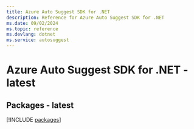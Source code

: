 ```yaml
---
title: Azure Auto Suggest SDK for .NET
description: Reference for Azure Auto Suggest SDK for .NET
ms.date: 09/02/2024
ms.topic: reference
ms.devlang: dotnet
ms.service: autosuggest
---
```

# Azure Auto Suggest SDK for .NET - latest
## Packages - latest
[!INCLUDE [packages](auto-suggest-index.md)]